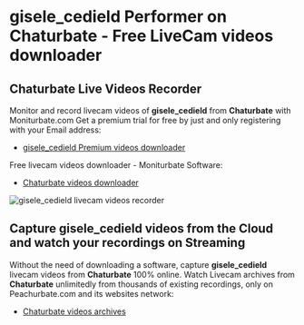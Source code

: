 # gisele_cedield Performer on Chaturbate - Free LiveCam videos downloader

## Chaturbate Live Videos Recorder

Monitor and record livecam videos of **gisele_cedield** from **Chaturbate** with Moniturbate.com
Get a premium trial for free by just and only registering with your Email address:
* [gisele_cedield Premium videos downloader](https://moniturbate.com/request-demo-licence-key.html)

Free livecam videos downloader - Moniturbate Software:
* [Chaturbate videos downloader](https://moniturbate.com/moniturbate-download-software.html)

![gisele_cedield livecam videos recorder](https://peachurnet.com/templates/moniturbate-software.png)


## Capture gisele_cedield videos from the Cloud and watch your recordings on Streaming

Without the need of downloading a software, capture **gisele_cedield** livecam videos from **Chaturbate** 100% online.
Watch Livecam archives from **Chaturbate** unlimitedly from thousands of existing recordings, only on Peachurbate.com and its websites network:
* [Chaturbate videos archives](https://peachurnet.com/)